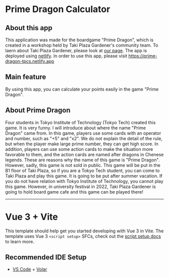 # Prime Dragon Calculator
## About this app
 This application was made for the boardgame "Prime Dragon", which is created in a workshop held by Taki Plaza Gardener's community team. To laern about Taki Plaza Gardener, please look at [our page](https://takiplazagardener.wixsite.com/official). The app is deployed using [netlify](https://www.netlify.com/). In order to use this app, please visit https://prime-dragon-tpcs.netlify.app

## Main feature
 By using this app, you can calculate your points easily in the game "Prime Dragon". 
 
## About Prime Dragon
 Four students in Tokyo Institute of Technology (Tokyo Tech) created this game. It is very funny. I will introduce about where the name "Prime Dragon" came from. In this game, players use some cards with an operator and number, such as "+5" and "x2". We do not explain the detail of the rule, but when the player make large prime number, they can get high score. In addition, players can use some action cards to make the situation more favorable to them, and the action cards are named after dragons in Chenese legends. These are reasons why the name of this game is "Prime Dragon".
 However, sadly, this game is not sold in public. This game will be put in the B1 floor of Taki Plaza, so if you are a Tokyo Tech student, you can come to Taki Plaza and play this game. It is going to be put after summer vacation. If you do not have relation with Tokyo Institute of Technology, you cannot play this game. However, in university festival in 2022, Taki Plaza Gardener is going to hold board game cafe and this game can be played there!

- - -

# Vue 3 + Vite

This template should help get you started developing with Vue 3 in Vite. The template uses Vue 3 `<script setup>` SFCs, check out the [script setup docs](https://v3.vuejs.org/api/sfc-script-setup.html#sfc-script-setup) to learn more.

## Recommended IDE Setup

- [VS Code](https://code.visualstudio.com/) + [Volar](https://marketplace.visualstudio.com/items?itemName=Vue.volar)
